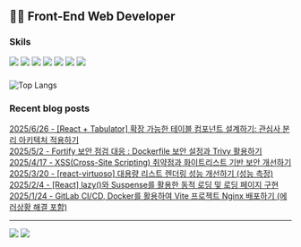  ## 👩‍💻 Front-End Web Developer 
### Skils
<img src="https://img.shields.io/badge/HJTML5-E34F26?style=flat-square&logo=HTML5&logoColor=white"/> <img src="https://img.shields.io/badge/CSS3-1572B6?style=flat-square&logo=css3&logoColor=white"/> <img src="https://img.shields.io/badge/JavaScript-F7DF1E?style=flat-square&logo=javascript&logoColor=white"/> <img src="https://img.shields.io/badge/Vue.js-4FC08D?style=flat-square&logo=vuedotjs&logoColor=white"/> <img src="https://img.shields.io/badge/Chart.js-FF6384?style=flat-square&logo=Chart.js&logoColor=white"/> <img src="https://img.shields.io/badge/ECharts-AA344D?style=flat-square&logo=ECharts&logoColor=white"/> <img src="https://img.shields.io/badge/MySQL-4479A1?style=flat-square&logo=MySQL&logoColor=white"/> 

### 
![Top Langs](https://github-readme-stats.vercel.app/api/top-langs/?username=kimAeris&layout=compact&theme=buefy)

### Recent blog posts
[2025/6/26 - [React + Tabulator] 확장 가능한 테이블 컴포넌트 설계하기: 관심사 분리 아키텍처 적용하기](https://ohzlsss.tistory.com/105) <br>
[2025/5/2 - Fortify 보안 점검 대응 : Dockerfile 보안 설정과 Trivy 활용하기](https://ohzlsss.tistory.com/104) <br>
[2025/4/17 - XSS(Cross-Site Scripting) 취약점과 화이트리스트 기반 보안 개선하기](https://ohzlsss.tistory.com/103) <br>
[2025/3/20 - [react-virtuoso] 대용량 리스트 렌더링 성능 개선하기 (성능 측정)](https://ohzlsss.tistory.com/102) <br>
[2025/2/4 - [React] lazy()와 Suspense를 활용한 동적 로딩 및 로딩 페이지 구현](https://ohzlsss.tistory.com/101) <br>
[2025/1/24 - GitLab CI/CD, Docker를 활용하여 Vite 프로젝트 Nginx 배포하기 (에러상황 해결 포함)](https://ohzlsss.tistory.com/100) <br>
 
---
<a href="https://ohzlsss.tistory.com"><img src="https://img.shields.io/badge/Tech%20Blog-20C997?style=flat-square&logo=storyblok&logoColor=white"/></a> <a href="https://ohzlsss.tistory.com"><img src="https://img.shields.io/badge/-Portfolio-000000?style=flat-square&logo=Notion&logoColor=white"/></a>  
